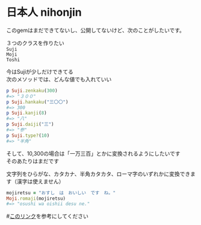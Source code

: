 # 日本人 nihonjin

このgemはまだできてないし、公開してないけど、次のことがしたいです。

３つのクラスを作りたい<br/>
`Suji`<br/>
`Moji`<br/>
`Toshi`<br/>

今はSujiが少しだけできてる<br/>
次のメソッドでは、どんな値でも入れていい
```ruby
p Suji.zenkaku(300)
#=> "３００"
p Suji.hankaku("三〇〇")
#=> 300
p Suji.kanji(8)
#=> "八"
p Suji.daiji("三")
#=> "参"
p Suji.type?(10)
#=> "半角"
```

そして、10,300の場合は「一万三百」とかに変換されるようにしたいです<br/>
そのあたりはまだです<br/>

文字列をひらがな、カタカナ、半角カタカタ、ローマ字のいずれかに変換できます（漢字は使えません）<br/>

```ruby
mojiretsu = "おすし　は　おいしい　です　ね。"
Moji.romaji(mojiretsu)
#=> "osushi wa oishii desu ne."
```

#<a href="https://ja.wikipedia.org/wiki/%E5%A4%A7%E5%AD%97_(%E6%95%B0%E5%AD%97)" target="_blank">このリンク</a>を参考にしてください

